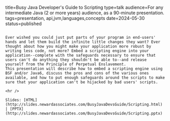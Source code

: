 title=Busy Java Developer's Guide to Scripting
type=talk
audience=For any intermediate Java (2 or more years) audience, as a 90-minute presentation.
tags=presentation, api,jvm,languages,concepts
date=2024-05-30
status=published
~~~~~~

Ever wished you could just put parts of your program in end-users' hands and let them build the infinite little changes they want? Ever thought about how you might make your application more robust by writing less code, not more? Embed a scripting engine into your application--complete with the safeguards necessary to ensure that users can't do anything they shouldn't be able to--and release yourself from the Principle of Perpetual Enslavement.
This presentation will describe how to embed a scripting engine using BSF and/or Java6, discuss the pros and cons of the various ones available, and how to put enough safeguards around the scripts to make sure that your application can't be hijacked by bad users' scripts.
    
<hr />

Slides: [HTML](http://slides.newardassociates.com/BusyJavaDevsGuide/Scripting.html) | [PPTX](http://slides.newardassociates.com/BusyJavaDevsGuide/Scripting.pptx)

